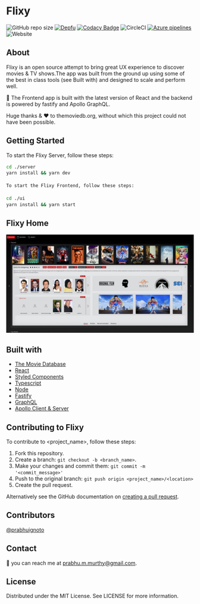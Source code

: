 # Flixy

<!--- These are examples. See https://shields.io for others or to customize this set of shields. You might want to include dependencies, project status and licence info here --->
![GitHub repo size](https://img.shields.io/github/repo-size/prabhuignoto/flixy?style=flat-square)
[![Depfu](https://badges.depfu.com/badges/cd27938facec7ada655a35f744fd70ab/overview.svg)](https://depfu.com/github/prabhuignoto/flixy?project_id=13570)
[![Codacy Badge](https://app.codacy.com/project/badge/Grade/8448fda0220b4836920a6e313fb8f25d)](https://www.codacy.com/manual/prabhuignoto/flixy?utm_source=github.com&amp;utm_medium=referral&amp;utm_content=prabhuignoto/flixmov&amp;utm_campaign=Badge_Grade)
![CircleCI](https://img.shields.io/circleci/build/github/prabhuignoto/flixy?style=flat-square&token=deb81bfe136d2d425c19706ecb42f3023100723c)
[![Azure pipelines](https://dev.azure.com/prabhummurthy/flixy/_apis/build/status/prabhuignoto.flixy?branchName=master)](https://dev.azure.com/prabhummurthy/flixy/_build/latest?definitionId=1&branchName=master)
![Website](https://img.shields.io/website?style=flat-square&url=https%3A%2F%2Fmovies.prabhumurthy.com)

## About

Flixy is an open source attempt to bring great UX experience to discover movies & TV shows.The app was built from the ground up using some of the best in class tools (see Built with) and designed to scale and perform well.

:rocket: The Frontend app is built with the latest version of React and the backend is powered by fastify and Apollo GraphQL.

Huge thanks & :heart: to themoviedb.org, without which this project could not have been possible.

## Getting Started

To start the Flixy Server, follow these steps:

```bash
cd ./server
yarn install && yarn dev

To start the Flixy Frontend, follow these steps:

cd ./ui
yarn install && yarn start
```

## Flixy Home

![home_page_preview](home_page_preview.png)

## Built with

* [The Movie Database](https://developers.themoviedb.org/)
* [React](https://reactjs.org/)
* [Styled Components](https://styled-components.com/)
* [Typescript](https://www.typescriptlang.org/)
* [Node](https://nodejs.org/en/)
* [Fastify](https://www.fastify.io/)
* [GraphQL](https://graphql.org/)
* [Apollo Client & Server](https://www.apollographql.com/)

## Contributing to Flixy
<!--- If your README is long or you have some specific process or steps you want contributors to follow, consider creating a separate CONTRIBUTING.md file--->
To contribute to <project_name>, follow these steps:

1. Fork this repository.
2. Create a branch: `git checkout -b <branch_name>`.
3. Make your changes and commit them: `git commit -m '<commit_message>'`
4. Push to the original branch: `git push origin <project_name>/<location>`
5. Create the pull request.

Alternatively see the GitHub documentation on [creating a pull request](https://help.github.com/en/github/collaborating-with-issues-and-pull-requests/creating-a-pull-request).

## Contributors

[@prabhuignoto](https://github.com/prabhuignoto)

## Contact

:email: you can reach me at prabhu.m.murthy@gmail.com.

## License

Distributed under the MIT License. See LICENSE for more information.
